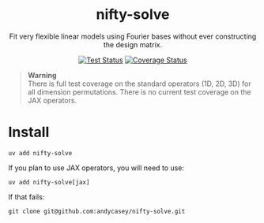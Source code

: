 <div align="Center">

# nifty-solve

Fit very flexible linear models using Fourier bases without ever constructing the design matrix.

[![Test Status](https://github.com/andycasey/nifty-solve/actions/workflows/ci.yml/badge.svg)](https://github.com/andycasey/nifty-solve/actions/workflows/ci.yml)
[![Coverage Status](https://coveralls.io/repos/github/andycasey/nifty-solve/badge.svg?branch=main&service=github)](https://coveralls.io/github/andycasey/nifty-solve?branch=main)

</div>

> **Warning**  
> There is full test coverage on the standard operators (1D, 2D, 3D) for all dimension permutations. There is no current test coverage on the JAX operators.

# Install

```
uv add nifty-solve
```

If you plan to use JAX operators, you will need to use:
```
uv add nifty-solve[jax]
```

If that fails:
```
git clone git@github.com:andycasey/nifty-solve.git
```